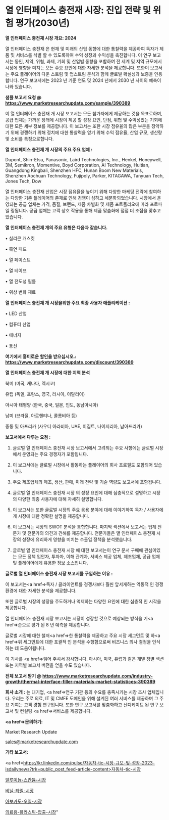 # 열 인터페이스 충전재 시장: 진입 전략 및 위험 평가(2030년)

<strong>열 인터페이스 충전재 시장 개요: 2024</strong>

열 인터페이스 충전재 은 현재 및 미래의 산업 동향에 대한 통찰력을 제공하여 독자가 제품 및 서비스를 식별 할 수 있도록하여 수익 성장과 수익성을 촉진합니다. 이 연구 보고서는 동인, 제약, 위협, 과제, 기회 및 산업별 동향을 포함하여 전 세계 및 지역 규모에서 시장에 영향을 미치는 모든 주요 요인에 대한 자세한 분석을 제공합니다. 또한이 보고서는 주요 플레이어의 다운 스트림 및 업스트림 분석과 함께 글로벌 확실성과 보증을 인용합니다. 연구 보고서에는 2023 년 기준 연도 및 2024 년에서 2030 년 사이의 예측이 나와 있습니다.



<strong>샘플 보고서 요청 @ <a href=https://www.marketresearchupdate.com/sample/390389>https://www.marketresearchupdate.com/sample/390389</a></strong>

이 열 인터페이스 충전재 개 시장 보고서는 모든 참가자에게 제공하는 것을 목표로하며, 공급 업체는 가까운 장래에 시장이 제공 할 성장 요인, 단점, 위협 및 수익성있는 기회에 대한 모든 세부 정보를 제공합니다. 이 보고서는 또한 시장 점유율의 많은 부분을 장악하기 위해 경쟁하기 위해 정치에 대한 통찰력을 얻기 위해 수익 점유율, 산업 규모, 생산량 및 소비를 특징으로합니다.



<strong>열 인터페이스 충전재 개 시장의 주요 주요 업체 :</strong>

Dupont, Shin-Etsu, Panasonic, Laird Technologies, Inc., Henkel, Honeywell, 3M, Semikron, Momentive, Boyd Corporation, AI Technology, Huitian, Guangdong Kingbali, Shenzhen HFC, Hunan Boom New Materials, Shenzhen Aochuan Technology, Fujipoly, Parker, KITAGAWA, Tanyuan Tech, Jones Tech, Dow

열 인터페이스 충전재 산업은 시장 점유율을 높이기 위해 다양한 마케팅 전략에 참여하는 다양한 기존 플레이어의 존재로 인해 경쟁이 심하고 세분화되었습니다. 시장에서 운영되는 공급 업체는 가격, 품질, 브랜드, 제품 차별화 및 제품 포트폴리오에 따라 프로파일 링됩니다. 공급 업체는 고객 상호 작용을 통해 제품 맞춤화에 점점 더 초점을 맞추고 있습니다.



<strong>열 인터페이스 충전재 개의 주요 유형은 다음과 같습니다.</strong>

• 실리콘 개스킷

• 흑연 패드

• 열 페이스트

• 열 테이프

• 열 전도성 필름

• 위상 변화 재료



<strong>열 인터페이스 충전재 개 시장을위한 주요 최종 사용자 애플리케이션 :</strong>

• LED 산업

• 컴퓨터 산업

• 에너지

• 통신



<strong>여기에서 흥미로운 할인을 받으십시오.: <a href=https://www.marketresearchupdate.com/discount/390389>https://www.marketresearchupdate.com/discount/390389</a></strong>



<strong>열 인터페이스 충전재 개 시장에 대한 지역 분석</strong>

북미 (미국, 캐나다, 멕시코)

유럽 (독일, 프랑스, 영국, 러시아, 이탈리아)

아시아 태평양 (한국, 중국, 일본, 인도, 동남아시아)

남미 (브라질, 아르헨티나, 콜롬비아 등)

중동 및 아프리카 (사우디 아라비아, UAE, 이집트, 나이지리아, 남아프리카)



<strong>보고서에서 다루는 요점 :</strong>

1. 글로벌 열 인터페이스 충전재 시장 보고서에서 고려되는 주요 사항에는 글로벌 시장에서 운영되는 주요 경쟁자가 포함됩니다.

2. 이 보고서에는 글로벌 시장에서 활동하는 플레이어의 회사 프로필도 포함되어 있습니다.

3. 주요 제조업체의 제조, 생산, 판매, 미래 전략 및 기술 역량도 보고서에 포함됩니다.

4. 글로벌 열 인터페이스 충전재 시장 의 성장 요인에 대해 심층적으로 설명하고 시장의 다양한 최종 사용자에 대해 자세히 설명합니다.

5. 이 보고서는 또한 글로벌 시장의 주요 응용 분야에 대해 이야기하여 독자 / 사용자에게 시장에 대한 정확한 설명을 제공합니다.

6. 이 보고서는 시장의 SWOT 분석을 통합합니다. 마지막 섹션에서 보고서는 업계 전문가 및 전문가의 의견과 견해를 제공합니다. 전문가들은 열 인터페이스 충전재 시장의 성장에 유리하게 영향을 미치는 수출입 정책을 분석했습니다.

7. 글로벌 열 인터페이스 충전재 시장 에 대한 보고서는이 연구 문서 구매에 관심이있는 모든 정책 입안자, 투자자, 이해 관계자, 서비스 제공 업체, 제조업체, 공급 업체 및 플레이어에게 유용한 정보 소스입니다.



<strong>글로벌 열 인터페이스 충전재 시장 보고서를 구입하는 이유 :</strong>

이 보고서는<a href=>독자 / 클</a>라이언트를 경쟁사보다 훨씬 앞서게하는 역동적 인 경쟁 환경에 대한 자세한 분석을 제공합니다.

또한 글로벌 시장의 성장을 주도하거나 억제하는 다양한 요인에 대한 심층적 인 시각을 제공합니다.

열 인터페이스 충전재 시장 보고서는 시장이 성장할 것으로 예상되는 방식을 기<a href=>준으로</a> 평가 된 8 년 예측을 제공합니다.

글로벌 시장에 대한 철저<a href=>한 통찰력</a>을 제공하고 주요 시장 세그먼트 및 하<a href=>위 세그</a>먼트에 대한 포괄적 인 분석을 수행함으로써 비즈니스 의사 결정을 인식하는 데 도움이됩니다.

이 기사를 <a href=>읽어 주</a>셔서 감사합니다. 아시아, 미국, 유럽과 같은 개별 장별 섹션 또는 지역별 보고서 버전을 얻을 수도 있습니다.



<strong>전체 보고서 받기 @ <a href=https://www.marketresearchupdate.com/industry-growth/thermal-interface-filler-materials-market-statistices-390389>https://www.marketresearchupdate.com/industry-growth/thermal-interface-filler-materials-market-statistices-390389</a></strong>



<strong>회사 소개 :</strong>
는 대기업, <a href=>연구 기</a>관 등의 수요를 충족시키는 시장 조사 업체입니다. 우리는 주로 의료, IT 및 CMFE 도메인을 위해 설계된 여러 서비스를 제공하며 그 주요 기여는 고객 경험 연구입니다. 또한 연구 보고서를 맞춤화하고 신디케이트 된 연구 보고서 및 컨설팅 <a href=>서비</a>스를 제공합니다.



<strong><a href=>문의하기:</a></strong>

Market Research Update

sales@marketresearchupdate.com



<strong>기타 보고서:</strong>

<a href=https://kr.linkedin.com/pulse/자동차-tic-시장-규모-및-성장-2023-isdailynews?trk=public_post_feed-article-content>자동차-tic-시장</a>

<a href=https://www.linkedin.com/pulse/알루미늄-스칸듐-시장-진입-전략-및-위험-평가2029년-market-matrix-musings-analysis/>알루미늄-스칸듐-시장</a>

<a href=https://www.linkedin.com/pulse/비닐-타일-시장-규모-및-성장-2023-survey-savvy-insights-360-analysis-4fbcf/>비닐-타일-시장</a>

<a href=https://www.linkedin.com/pulse/아보카도-오일-시장-동향-및-성장-전망-isdailynews-ektgf/>아보카도-오일-시장</a>

<a href=https://www.linkedin.com/pulse/의료용-플라스틱-압출-시장-동향-및-성장-전망-consumer-connection-compendium-ana-wpy0f/>의료용-플라스틱-압출-시장</a>"
